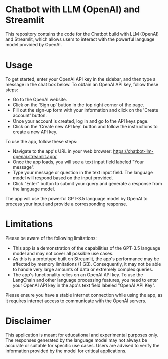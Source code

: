 # Chatbot with LLM (OpenAI) and Streamlit

This repository contains the code for the Chatbot build with LLM (OpenAI) and Streamlit, which allows users to interact with the powerful language model provided by OpenAI.

# Usage

To get started, enter your OpenAI API key in the sidebar, and then type a message in the chat box below. To obtain an OpenAI API key, follow these steps:

- Go to the OpenAI website.
- Click on the 'Sign up' button in the top right corner of the page.
- Fill out the sign-up form with your information and click on the 'Create account' button.
- Once your account is created, log in and go to the API keys page.
- Click on the 'Create new API key' button and follow the instructions to create a new API key.

To use the app, follow these steps:

- Navigate to the app's URL in your web browser: https://chatbot-llm-openai.streamlit.app/
- Once the app loads, you will see a text input field labeled "Your message".
- Type your message or question in the text input field. The language model will respond based on the input provided.
- Click "Enter" button to submit your query and generate a response from the language model.

The app will use the powerful GPT-3.5 language model by OpenAI to process your input and provide a corresponding response.

# Limitations

Please be aware of the following limitations:

- This app is a demonstration of the capabilities of the GPT-3.5 language model and may not cover all possible use cases.
- As this is a prototype built on Streamlit, the app's performance may be affected by memory limitations (1 GB). Consequently, it may not be able to handle very large amounts of data or extremely complex queries.
- The app's functionality relies on an OpenAI API key. To use the LangChain and other language processing features, you need to enter your OpenAI API key in the app's text field labeled "OpenAI API Key".

Please ensure you have a stable internet connection while using the app, as it requires internet access to communicate with the OpenAI servers.

# Disclaimer

This application is meant for educational and experimental purposes only. The responses generated by the language model may not always be accurate or suitable for specific use cases. Users are advised to verify the information provided by the model for critical applications.
